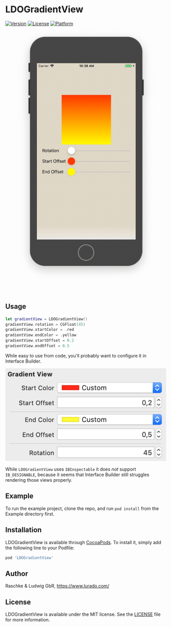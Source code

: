 # LDOGradientView

[![Version](https://img.shields.io/cocoapods/v/LDOGradientView.svg?style=flat)](https://cocoapods.org/pods/LDOGradientView)
[![License](https://img.shields.io/cocoapods/l/LDOGradientView.svg?style=flat)](https://cocoapods.org/pods/LDOGradientView)
[![Platform](https://img.shields.io/cocoapods/p/LDOGradientView.svg?style=flat)](https://cocoapods.org/pods/LDOGradientView)


![LDOGradientView demo](Screenshots/LDOGradientView.gif)

## Usage

```swift
let gradientView = LDOGradientView()
gradientView.rotation = CGFloat(45)
gradientView.startColor = .red
gradientView.endColor = .yellow
gradientView.startOffset = 0.2
gradientView.endOffset = 0.5
```

While easy to use from code, you'll probably want to configure it in Interface Builder.

![LDOGradientView demo](Screenshots/IBInspectable.png)

While `LDOGradientView` uses `IBInspectable` it does _not_ support `IB_DESIGNABLE`, because it seems that Interface Builder still struggles rendering those views properly.

## Example

To run the example project, clone the repo, and run `pod install` from the Example directory first.

## Installation

LDOGradientView is available through [CocoaPods](https://cocoapods.org). To install
it, simply add the following line to your Podfile:

```ruby
pod 'LDOGradientView'
```

## Author

Raschke & Ludwig GbR, https://www.lurado.com/

## License

LDOGradientView is available under the MIT license.
See the [LICENSE](LICENSE) file for more information.
